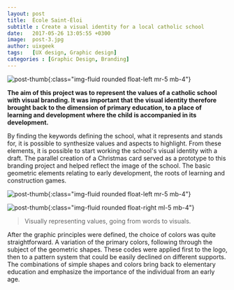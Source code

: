 ```yaml
---
layout: post
title:  École Saint-Éloi
subtitle : Create a visual identity for a local catholic school
date:   2017-05-26 13:05:55 +0300
image:  post-3.jpg
author: uixgeek
tags:   [UX design, Graphic design]
categories : [Graphic Design, Branding]
---
```

![post-thumb]({{site.baseurl}}/assets/images/blog/post-1.jpg){:class="img-fluid rounded float-left mr-5 mb-4"}

**The aim of this project was to represent the values of a catholic school with visual branding. It was important that the visual identity therefore brought back to the dimension of primary education, to a place of learning and development where the child is accompanied in its development.**

By finding the keywords defining the school, what it represents and stands for, it is possible to synthesize values and aspects to highlight. From these elements, it is possible to start working the school's visual identity with a draft. The parallel creation of a Christmas card served as a prototype to this branding project and helped reflect the image of the school. The basic geometric elements relating to early development, the roots of learning and construction games.

![post-thumb]({{site.baseurl}}/assets/images/blog/post-3.jpg){:class="img-fluid rounded float-left mr-5 mb-4"}

![post-thumb]({{site.baseurl}}/assets/images/blog/post-3.jpg){:class="img-fluid rounded float-right ml-5 mb-4"}

> Visually representing values, going from words to visuals.

After the graphic principles were defined, the choice of colors was quite straightforward. A variation of the primary colors, following through the subject of the geometric shapes. These codes were applied first to the logo, then to a pattern system that could be easily declined on different supports. The combinations of simple shapes and colors bring back to elementary education and emphasize the importance of the individual from an early age.
